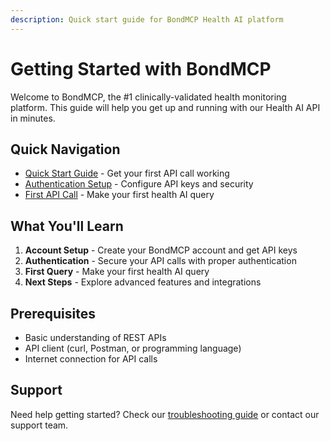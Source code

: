 ```yaml
---
description: Quick start guide for BondMCP Health AI platform
---
```


# Getting Started with BondMCP

Welcome to BondMCP, the #1 clinically-validated health monitoring platform. This guide will help you get up and running with our Health AI API in minutes.

## Quick Navigation

* [Quick Start Guide](quickstart.md) - Get your first API call working
* [Authentication Setup](authentication.md) - Configure API keys and security
* [First API Call](first-api-call.md) - Make your first health AI query

## What You'll Learn

1. **Account Setup** - Create your BondMCP account and get API keys
2. **Authentication** - Secure your API calls with proper authentication
3. **First Query** - Make your first health AI query
4. **Next Steps** - Explore advanced features and integrations

## Prerequisites

- Basic understanding of REST APIs
- API client (curl, Postman, or programming language)
- Internet connection for API calls

## Support

Need help getting started? Check our [troubleshooting guide](../guides/troubleshooting.md) or contact our support team.
